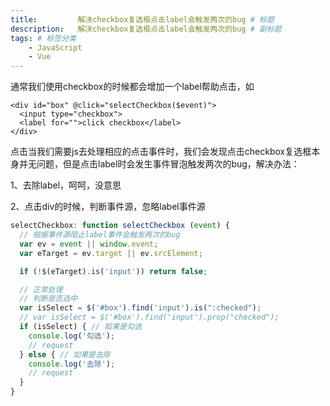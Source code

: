 ```yaml
---
title:         解决checkbox复选框点击label会触发两次的bug # 标题
description:   解决checkbox复选框点击label会触发两次的bug # 副标题
tags: # 标签分类
    - JavaScript
    - Vue
---
```




通常我们使用checkbox的时候都会增加一个label帮助点击，如
```
<div id="box" @click="selectCheckbox($event)">
  <input type="checkbox">
  <label for="">click checkbox</label>
</div>
```

点击当我们需要js去处理相应的点击事件时，我们会发现点击checkbox复选框本身并无问题，但是点击label时会发生事件冒泡触发两次的bug，解决办法：

1、去除label，呵呵，没意思

2、点击div的时候，判断事件源，忽略label事件源
```js
selectCheckbox: function selectCheckbox (event) {
  // 根据事件源阻止label事件会触发两次的bug
  var ev = event || window.event;
  var eTarget = ev.target || ev.srcElement;

  if (!$(eTarget).is('input')) return false;

  // 正常处理
  // 判断是否选中
  var isSelect = $('#box').find('input').is(":checked");
  // var isSelect = $('#box').find('input').prop("checked");
  if (isSelect) { // 如果是勾选
    console.log('勾选');
    // request
  } else { // 如果是去除
    console.log('去除');
    // request
  }
}
```